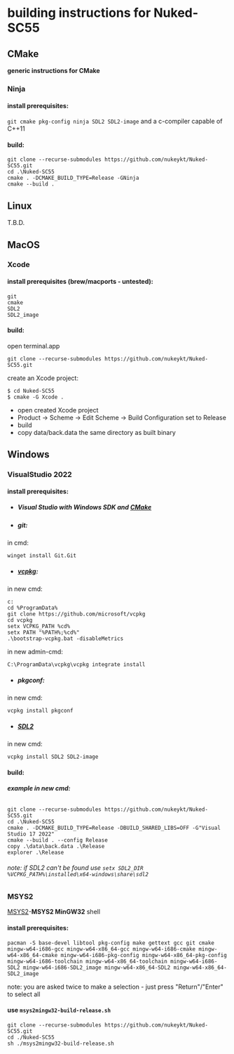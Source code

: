 # **building instructions for Nuked-SC55**

## CMake

**generic instructions for CMake**

### Ninja

#### **install prerequisites:**

`git cmake pkg-config ninja SDL2 SDL2-image` and a c-compiler capable of C++11

#### **build:**

```
git clone --recurse-submodules https://github.com/nukeykt/Nuked-SC55.git
cd .\Nuked-SC55
cmake . -DCMAKE_BUILD_TYPE=Release -GNinja
cmake --build .
```

## Linux

T.B.D.

## MacOS

### Xcode


#### **install prerequisites (brew/macports - untested):**
```
git
cmake
SDL2
SDL2_image
```
#### **build:**

open terminal.app

`git clone --recurse-submodules https://github.com/nukeykt/Nuked-SC55.git`

create an Xcode project:

```
$ cd Nuked-SC55
$ cmake -G Xcode .
```

- open created Xcode project
- Product -> Scheme -> Edit Scheme -> Build Configuration set to Release
- build
- copy data/back.data the same directory as built binary


## Windows

### VisualStudio 2022

#### **install prerequisites:**
- ##### Visual Studio with Windows SDK and [CMake](https://learn.microsoft.com/en-us/cpp/build/cmake-projects-in-visual-studio?view=msvc-170)
  
- ##### git:
in cmd:
```
winget install Git.Git
```

- ##### [vcpkg](https://github.com/microsoft/vcpkg):
in new cmd:
```
c:
cd %ProgramData%
git clone https://github.com/microsoft/vcpkg
cd vcpkg
setx VCPKG_PATH %cd%
setx PATH "%PATH%;%cd%"
.\bootstrap-vcpkg.bat -disableMetrics
```

in new admin-cmd:

`C:\ProgramData\vcpkg\vcpkg integrate install`

- ##### pkgconf:

in new cmd:
```
vcpkg install pkgconf
```

- ##### [SDL2](https://github.com/libsdl-org)

in new cmd:
```
vcpkg install SDL2 SDL2-image
```

#### **build:**

###### **example in new cmd:**

```
git clone --recurse-submodules https://github.com/nukeykt/Nuked-SC55.git
cd .\Nuked-SC55
cmake . -DCMAKE_BUILD_TYPE=Release -DBUILD_SHARED_LIBS=OFF -G"Visual Studio 17 2022"
cmake --build . --config Release
copy .\data\back.data .\Release
explorer .\Release
```
###### note: if SDL2 can't be found use `setx SDL2_DIR %VCPKG_PATH%\installed\x64-windows\share\sdl2`

### MSYS2

[MSYS2](https://www.msys2.org/wiki/MSYS2-installation/)-**MSYS2 MinGW32** shell

#### **install prerequisites:**
```
pacman -S base-devel libtool pkg-config make gettext gcc git cmake mingw-w64-i686-gcc mingw-w64-x86_64-gcc mingw-w64-i686-cmake mingw-w64-x86_64-cmake mingw-w64-i686-pkg-config mingw-w64-x86_64-pkg-config mingw-w64-i686-toolchain mingw-w64-x86_64-toolchain mingw-w64-i686-SDL2 mingw-w64-i686-SDL2_image mingw-w64-x86_64-SDL2 mingw-w64-x86_64-SDL2_image
```
note: you are asked twice to make a selection - just press "Return"/"Enter" to select all


#### **use `msys2mingw32-build-release.sh`**

```
git clone --recurse-submodules https://github.com/nukeykt/Nuked-SC55.git
cd ./Nuked-SC55
sh ./msys2mingw32-build-release.sh
```
